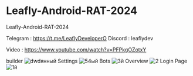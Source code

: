# Leafly-Android-RAT-2024
Leafly-Android-RAT-2024

Telegram : https://t.me/LeaflyDeveloperO
Discord : leaflydev

Video : https://www.youtube.com/watch?v=PFPkgOZotxY

builder
![dwdянный](https://github.com/00DPollard00/Leafly-Android-RAT-2024/assets/168966904/e96318a3-3758-41bd-a28f-b842f307aaa4)
Settings
![54ый](https://github.com/00DPollard00/Leafly-Android-RAT-2024/assets/168966904/34c5706f-bd8a-4680-b57a-651c17e1e67c)
Bots
![3й](https://github.com/00DPollard00/Leafly-Android-RAT-2024/assets/168966904/434d6ca9-c92f-45bb-b636-cf1858419cec)
Overview
![2](https://github.com/00DPollard00/Leafly-Android-RAT-2024/assets/168966904/7d537d78-2f92-4e65-b79b-476cfb8bedf5)
Login Page
![1й](https://github.com/00DPollard00/Leafly-Android-RAT-2024/assets/168966904/c1bba87d-db76-40b4-a3ec-b5ee7a63b4ce)
